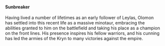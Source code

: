 #### Sunbreaker
Having lived a number of lifetimes as an early follower of Leylas, Olomon has settled into this recent life as a massive minotaur, embracing the abilities granted to him on the battlefield and taking his place as a champion on the front lines. His presence inspires his fellow warriors, and his cunning has led the armies of the Kryn to many victories against the empire.